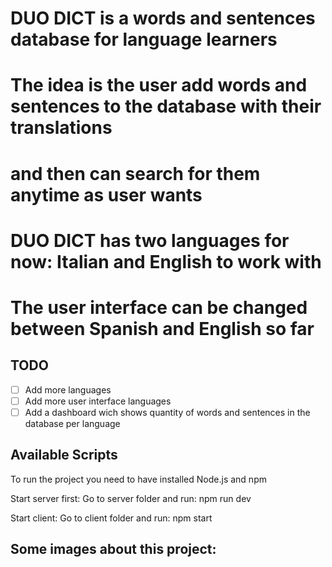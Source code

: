 # DUO DICT is a words and sentences database for language learners

# The idea is the user add words and sentences to the database with their translations

# and then can search for them anytime as user wants

# DUO DICT has two languages for now: Italian and English to work with

# The user interface can be changed between Spanish and English so far

## TODO

- [ ] Add more languages
- [ ] Add more user interface languages
- [ ] Add a dashboard wich shows quantity of words and sentences in the database per language

## Available Scripts

To run the project you need to have installed Node.js and npm

Start server first:
Go to server folder and run:
npm run dev

Start client:
Go to client folder and run:
npm start

## Some images about this project:
